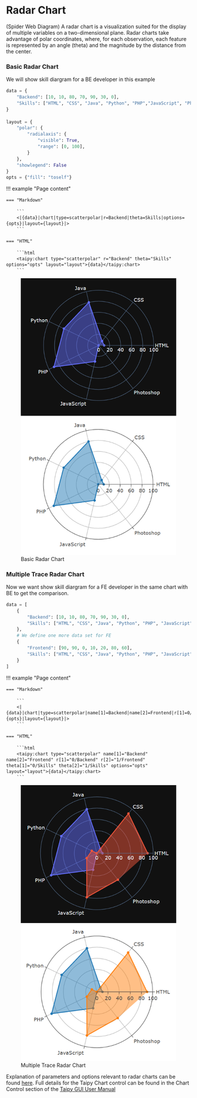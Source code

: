# Radar Chart

 (Spider Web Diagram)
A radar chart is a visualization suited for the display of multiple variables on a two-dimensional plane. Radar charts take advantage of polar coordinates, where, for each observation, each feature is represented by an angle (theta) and the magnitude by the distance from the center.

### Basic Radar Chart
We will show skill diargram for a BE developer in this example

```py
data = {
    "Backend": [10, 10, 80, 70, 90, 30, 0],
    "Skills": ["HTML", "CSS", "Java", "Python", "PHP","JavaScript", "Photoshop"]
}

layout = {
    "polar": {
        "radialaxis": {
            "visible": True,
            "range": [0, 100],
        }
    },
    "showlegend": False
}
opts = {"fill": "toself"}
```
!!! example "Page content"

    === "Markdown"

        ```
        <|{data}|chart|type=scatterpolar|r=Backend|theta=Skills|options={opts}|layout={layout}|>
        ```

    === "HTML"

        ```html
        <taipy:chart type="scatterpolar" r="Backend" theta="Skills" options="opts" layout="layout">{data}</taipy:chart>
        ```

<figure>
    <img src="radar-basic-dark.png" class="visible-dark" />
    <img src="radar-basic.png" class="visible-light" />
    <figcaption>Basic Radar Chart</figcaption>
</figure>

### Multiple Trace Radar Chart
Now we want show skill diargram for a FE developer in the same chart with BE to get the comparison.

```py
data = [
    {
        "Backend": [10, 10, 80, 70, 90, 30, 0],
        "Skills": ["HTML", "CSS", "Java", "Python", "PHP", "JavaScript", "Photoshop"]
    },
    # We define one more data set for FE
    {
        "Frontend": [90, 90, 0, 10, 20, 80, 60],
        "Skills": ["HTML", "CSS", "Java", "Python", "PHP", "JavaScript", "Photoshop"]
    }
]
```
!!! example "Page content"

    === "Markdown"

        ```
        <|{data}|chart|type=scatterpolar|name[1]=Backend|name[2]=Frontend|r[1]=0/Backend|r[2]=1/Frontend|theta[1]=0/Skills|theta[2]=1/Skills|options={opts}|layout={layout}|>
        ```

    === "HTML"

        ```html
        <taipy:chart type="scatterpolar" name[1]="Backend" name[2]="Frontend" r[1]="0/Backend" r[2]="1/Frontend" theta[1]="0/Skills" theta[2]="1/Skills" options="opts" layout="layout">{data}</taipy:chart>
        ```

<figure>
    <img src="radar-multi-trace-dark.png" class="visible-dark" />
    <img src="radar-multi-trace.png" class="visible-light" />
    <figcaption>Multiple Trace Radar Chart</figcaption>
</figure>

Explanation of parameters and options relevant to radar charts can be found [here](https://plotly.com/javascript/reference/scatterpolar/). Full details for the Taipy Chart control can be found in the Chart Control section of the [Taipy GUI User Manual](https://docs.taipy.io/en/latest/manuals/gui/viselements/chart/)


